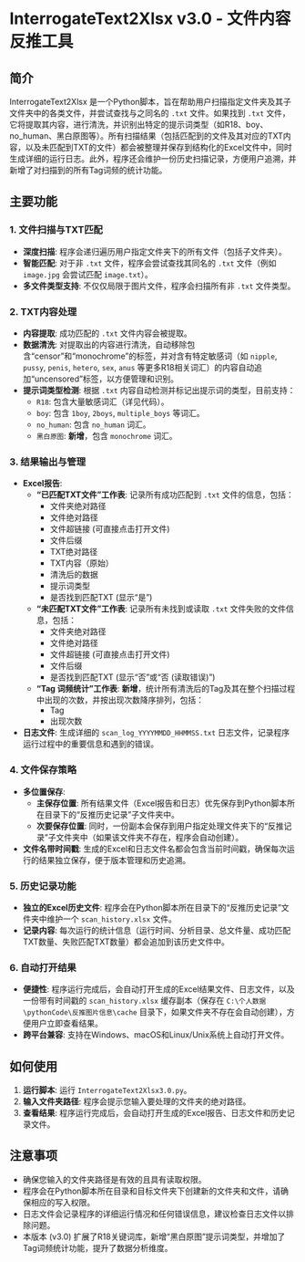 # InterrogateText2Xlsx v3.0 - 文件内容反推工具

## 简介
InterrogateText2Xlsx 是一个Python脚本，旨在帮助用户扫描指定文件夹及其子文件夹中的各类文件，并尝试查找与之同名的 `.txt` 文件。如果找到 `.txt` 文件，它将提取其内容，进行清洗，并识别出特定的提示词类型（如R18、boy、no_human、黑白原图等）。所有扫描结果（包括匹配到的文件及其对应的TXT内容，以及未匹配到TXT的文件）都会被整理并保存到结构化的Excel文件中，同时生成详细的运行日志。此外，程序还会维护一份历史扫描记录，方便用户追溯，并新增了对扫描到的所有Tag词频的统计功能。

## 主要功能

### 1. 文件扫描与TXT匹配
- **深度扫描**: 程序会递归遍历用户指定文件夹下的所有文件（包括子文件夹）。
- **智能匹配**: 对于非 `.txt` 文件，程序会尝试查找其同名的 `.txt` 文件（例如 `image.jpg` 会尝试匹配 `image.txt`）。
- **多文件类型支持**: 不仅仅局限于图片文件，程序会扫描所有非 `.txt` 文件类型。

### 2. TXT内容处理
- **内容提取**: 成功匹配的 `.txt` 文件内容会被提取。
- **数据清洗**: 对提取出的内容进行清洗，自动移除包含“censor”和“monochrome”的标签，并对含有特定敏感词（如 `nipple`, `pussy`, `penis`, `hetero`, `sex`, `anus` 等更多R18相关词汇）的内容自动追加“uncensored”标签，以方便管理和识别。
- **提示词类型检测**: 根据 `.txt` 内容自动检测并标记出提示词的类型，目前支持：
    - `R18`: 包含大量敏感词汇（详见代码）。
    - `boy`: 包含 `1boy`, `2boys`, `multiple_boys` 等词汇。
    - `no_human`: 包含 `no_human` 词汇。
    - `黑白原图`: **新增**，包含 `monochrome` 词汇。

### 3. 结果输出与管理
- **Excel报告**:
    - **“已匹配TXT文件”工作表**: 记录所有成功匹配到 `.txt` 文件的信息，包括：
        - 文件夹绝对路径
        - 文件绝对路径
        - 文件超链接 (可直接点击打开文件)
        - 文件后缀
        - TXT绝对路径
        - TXT内容（原始）
        - 清洗后的数据
        - 提示词类型
        - 是否找到匹配TXT (显示“是”)
    - **“未匹配TXT文件”工作表**: 记录所有未找到或读取 `.txt` 文件失败的文件信息，包括：
        - 文件夹绝对路径
        - 文件绝对路径
        - 文件超链接 (可直接点击打开文件)
        - 文件后缀
        - 是否找到匹配TXT (显示“否”或“否 (读取错误)”)
    - **“Tag 词频统计”工作表**: **新增**，统计所有清洗后的Tag及其在整个扫描过程中出现的次数，并按出现次数降序排列，包括：
        - Tag
        - 出现次数
- **日志文件**: 生成详细的 `scan_log_YYYYMMDD_HHMMSS.txt` 日志文件，记录程序运行过程中的重要信息和遇到的错误。

### 4. 文件保存策略
- **多位置保存**:
    - **主保存位置**: 所有结果文件（Excel报告和日志）优先保存到Python脚本所在目录下的“反推历史记录”子文件夹中。
    - **次要保存位置**: 同时，一份副本会保存到用户指定处理文件夹下的“反推记录”子文件夹中（如果该文件夹不存在，程序会自动创建）。
- **文件名带时间戳**: 生成的Excel和日志文件名都会包含当前时间戳，确保每次运行的结果独立保存，便于版本管理和历史追溯。

### 5. 历史记录功能
- **独立的Excel历史文件**: 程序会在Python脚本所在目录下的“反推历史记录”文件夹中维护一个 `scan_history.xlsx` 文件。
- **记录内容**: 每次运行的统计信息（运行时间、分析目录、总文件量、成功匹配TXT数量、失败匹配TXT数量）都会追加到该历史文件中。

### 6. 自动打开结果
- **便捷性**: 程序运行完成后，会自动打开生成的Excel结果文件、日志文件，以及一份带有时间戳的 `scan_history.xlsx` 缓存副本（保存在 `C:\个人数据\pythonCode\反推图片信息\cache` 目录下，如果文件夹不存在会自动创建），方便用户立即查看结果。
- **跨平台兼容**: 支持在Windows、macOS和Linux/Unix系统上自动打开文件。

## 如何使用

1.  **运行脚本**: 运行 `InterrogateText2Xlsx3.0.py`。
2.  **输入文件夹路径**: 程序会提示您输入要处理的文件夹的绝对路径。
3.  **查看结果**: 程序运行完成后，会自动打开生成的Excel报告、日志文件和历史记录文件。

## 注意事项

-   确保您输入的文件夹路径是有效的且具有读取权限。
-   程序会在Python脚本所在目录和目标文件夹下创建新的文件夹和文件，请确保相应的写入权限。
-   日志文件会记录程序的详细运行情况和任何错误信息，建议检查日志文件以排除问题。
-   本版本 (v3.0) 扩展了R18关键词库，新增“黑白原图”提示词类型，并增加了Tag词频统计功能，提升了数据分析维度。